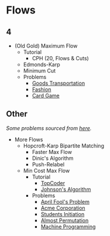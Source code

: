 # Flows

## 4
  * (Old Gold) Maximum Flow
    * Tutorial
      * CPH (20, Flows & Cuts)
    * Edmonds-Karp
    * Minimum Cut
    * Problems
      * [Goods Transportation](http://codeforces.com/problemset/problem/724/E) [](52)
      * [Fashion](https://csacademy.com/contest/rmi-2017-day-1/task/fashion/statement/) [](95)
      * [Card Game](http://codeforces.com/problemset/problem/808/F) [](135)

## Other
  *Some problems sourced from [here](http://codeforces.com/blog/entry/54526?#comment-385354).*
  * More Flows
    * Hopcroft-Karp Bipartite Matching
      * Faster Max Flow
      * Dinic's Algorithm
      * Push-Relabel
    * Min Cost Max Flow
      * Tutorial
        * [TopCoder](https://www.topcoder.com/community/data-science/data-science-tutorials/minimum-cost-flow-part-two-algorithms/)
        * [Johnson's Algorithm](https://en.wikipedia.org/wiki/Johnson%27s_algorithm)
      * Problems
        * [April Fool's Problem](http://codeforces.com/contest/802/problem/N)
        * [Acme Corporation](https://uva.onlinejudge.org/index.php?option=onlinejudge&page=show_problem&problem=2660)
        * [Students Initiation](http://codeforces.com/contest/847/problem/J)
        * [Almost Permutation](http://codeforces.com/contest/863/problem/F)
        * [Machine Programming](http://codeforces.com/contest/164/problem/C)
